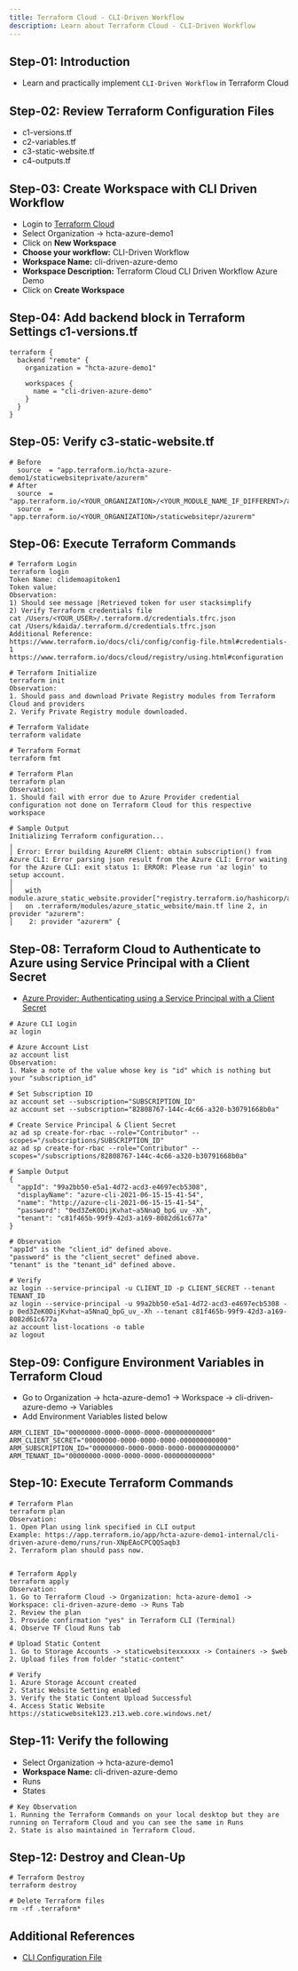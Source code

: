```yaml
---
title: Terraform Cloud - CLI-Driven Workflow
description: Learn about Terraform Cloud - CLI-Driven Workflow
---
```


## Step-01: Introduction
- Learn and practically implement `CLI-Driven Workflow` in Terraform Cloud

## Step-02: Review Terraform Configuration Files
- c1-versions.tf
- c2-variables.tf
- c3-static-website.tf
- c4-outputs.tf

## Step-03: Create Workspace with CLI Driven Workflow
- Login to [Terraform Cloud](https://app.terraform.io/)
- Select Organization -> hcta-azure-demo1
- Click on **New Workspace**
- **Choose your workflow:** CLI-Driven Workflow
- **Workspace Name:** cli-driven-azure-demo
- **Workspace Description:** Terraform Cloud CLI Driven Workflow Azure Demo
- Click on **Create Workspace**

## Step-04: Add backend block in Terraform Settings c1-versions.tf
```t
terraform {
  backend "remote" {
    organization = "hcta-azure-demo1"

    workspaces {
      name = "cli-driven-azure-demo"
    }
  }
}
```

## Step-05: Verify c3-static-website.tf
```t
# Before
  source  = "app.terraform.io/hcta-azure-demo1/staticwebsiteprivate/azurerm"
# After
  source  = "app.terraform.io/<YOUR_ORGANIZATION>/<YOUR_MODULE_NAME_IF_DIFFERENT>/azurerm"
  source  = "app.terraform.io/<YOUR_ORGANIZATION>/staticwebsitepr/azurerm"   
```

## Step-06: Execute Terraform Commands
```t
# Terraform Login
terraform login
Token Name: clidemoapitoken1
Token value: 
Observation: 
1) Should see message |Retrieved token for user stacksimplify
2) Verify Terraform credentials file
cat /Users/<YOUR_USER>/.terraform.d/credentials.tfrc.json
cat /Users/kdaida/.terraform.d/credentials.tfrc.json
Additional Reference:
https://www.terraform.io/docs/cli/config/config-file.html#credentials-1
https://www.terraform.io/docs/cloud/registry/using.html#configuration

# Terraform Initialize
terraform init
Observation: 
1. Should pass and download Private Registry modules from Terraform Cloud and providers
2. Verify Private Registry module downloaded. 

# Terraform Validate
terraform validate

# Terraform Format
terraform fmt

# Terraform Plan
terraform plan
Observation: 
1. Should fail with error due to Azure Provider credential configuration not done on Terraform Cloud for this respective workspace

# Sample Output
Initializing Terraform configuration...
╷
│ Error: Error building AzureRM Client: obtain subscription() from Azure CLI: Error parsing json result from the Azure CLI: Error waiting for the Azure CLI: exit status 1: ERROR: Please run 'az login' to setup account.
│ 
│   with module.azure_static_website.provider["registry.terraform.io/hashicorp/azurerm"],
│   on .terraform/modules/azure_static_website/main.tf line 2, in provider "azurerm":
│    2: provider "azurerm" {

```


## Step-08: Terraform Cloud to Authenticate to Azure using Service Principal with a Client Secret
- [Azure Provider: Authenticating using a Service Principal with a Client Secret](https://registry.terraform.io/providers/hashicorp/azurerm/latest/docs/guides/service_principal_client_secret) 
```t
# Azure CLI Login
az login

# Azure Account List
az account list
Observation:
1. Make a note of the value whose key is "id" which is nothing but your "subscription_id"

# Set Subscription ID
az account set --subscription="SUBSCRIPTION_ID"
az account set --subscription="82808767-144c-4c66-a320-b30791668b0a"

# Create Service Principal & Client Secret
az ad sp create-for-rbac --role="Contributor" --scopes="/subscriptions/SUBSCRIPTION_ID"
az ad sp create-for-rbac --role="Contributor" --scopes="/subscriptions/82808767-144c-4c66-a320-b30791668b0a"

# Sample Output
{
  "appId": "99a2bb50-e5a1-4d72-acd3-e4697ecb5308",
  "displayName": "azure-cli-2021-06-15-15-41-54",
  "name": "http://azure-cli-2021-06-15-15-41-54",
  "password": "0ed3ZeK0DijKvhat~a5NnaQ_bpG_uv_-Xh",
  "tenant": "c81f465b-99f9-42d3-a169-8082d61c677a"
}

# Observation
"appId" is the "client_id" defined above.
"password" is the "client_secret" defined above.
"tenant" is the "tenant_id" defined above.

# Verify
az login --service-principal -u CLIENT_ID -p CLIENT_SECRET --tenant TENANT_ID
az login --service-principal -u 99a2bb50-e5a1-4d72-acd3-e4697ecb5308 -p 0ed3ZeK0DijKvhat~a5NnaQ_bpG_uv_-Xh --tenant c81f465b-99f9-42d3-a169-8082d61c677a
az account list-locations -o table
az logout
```

## Step-09: Configure Environment Variables in Terraform Cloud
- Go to Organization -> hcta-azure-demo1 -> Workspace ->  cli-driven-azure-demo -> Variables
- Add Environment Variables listed below
```t
ARM_CLIENT_ID="00000000-0000-0000-0000-000000000000"
ARM_CLIENT_SECRET="00000000-0000-0000-0000-000000000000"
ARM_SUBSCRIPTION_ID="00000000-0000-0000-0000-000000000000"
ARM_TENANT_ID="00000000-0000-0000-0000-000000000000"
```


## Step-10: Execute Terraform Commands
```t
# Terraform Plan
terraform plan
Observation: 
1. Open Plan using link specified in CLI output
Example: https://app.terraform.io/app/hcta-azure-demo1-internal/cli-driven-azure-demo/runs/run-XNpEAoCPCQQSaqb3
2. Terraform plan should pass now. 


# Terraform Apply
terraform apply 
Observation:
1. Go to Terraform Cloud -> Organization: hcta-azure-demo1 -> Workspace: cli-driven-azure-demo -> Runs Tab
2. Review the plan
3. Provide confirmation "yes" in Terraform CLI (Terminal)
4. Observe TF Cloud Runs tab

# Upload Static Content
1. Go to Storage Accounts -> staticwebsitexxxxxx -> Containers -> $web
2. Upload files from folder "static-content"

# Verify 
1. Azure Storage Account created
2. Static Website Setting enabled
3. Verify the Static Content Upload Successful
4. Access Static Website
https://staticwebsitek123.z13.web.core.windows.net/
```



## Step-11: Verify the following
- Select Organization -> hcta-azure-demo1
- **Workspace Name:** cli-driven-azure-demo
- Runs
- States
```t
# Key Observation
1. Running the Terraform Commands on your local desktop but they are running on Terraform Cloud and you can see the same in Runs
2. State is also maintained in Terraform Cloud. 
```

## Step-12: Destroy and Clean-Up
```t
# Terraform Destroy
terraform destroy 

# Delete Terraform files 
rm -rf .terraform*
```

## Additional References
- [CLI Configuration File](https://www.terraform.io/docs/cli/config/config-file.html#credentials)
